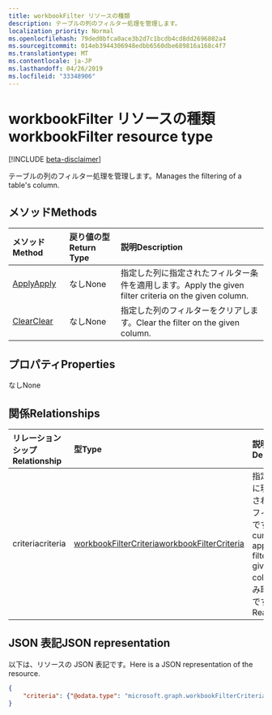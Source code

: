 ```yaml
---
title: workbookFilter リソースの種類
description: テーブルの列のフィルター処理を管理します。
localization_priority: Normal
ms.openlocfilehash: 79ded0bfca0ace3b2d7c1bcdb4cd8dd2696802a4
ms.sourcegitcommit: 014eb3944306948edbb6560dbe689816a168c4f7
ms.translationtype: MT
ms.contentlocale: ja-JP
ms.lasthandoff: 04/26/2019
ms.locfileid: "33348906"
---
```

# <a name="workbookfilter-resource-type"></a><span data-ttu-id="dabe7-103">workbookFilter リソースの種類</span><span class="sxs-lookup"><span data-stu-id="dabe7-103">workbookFilter resource type</span></span>

[!INCLUDE [beta-disclaimer](../../includes/beta-disclaimer.md)]

<span data-ttu-id="dabe7-104">テーブルの列のフィルター処理を管理します。</span><span class="sxs-lookup"><span data-stu-id="dabe7-104">Manages the filtering of a table's column.</span></span>


## <a name="methods"></a><span data-ttu-id="dabe7-105">メソッド</span><span class="sxs-lookup"><span data-stu-id="dabe7-105">Methods</span></span>

| <span data-ttu-id="dabe7-106">メソッド</span><span class="sxs-lookup"><span data-stu-id="dabe7-106">Method</span></span>           | <span data-ttu-id="dabe7-107">戻り値の型</span><span class="sxs-lookup"><span data-stu-id="dabe7-107">Return Type</span></span>    |<span data-ttu-id="dabe7-108">説明</span><span class="sxs-lookup"><span data-stu-id="dabe7-108">Description</span></span>|
|:---------------|:--------|:----------|
|[<span data-ttu-id="dabe7-109">Apply</span><span class="sxs-lookup"><span data-stu-id="dabe7-109">Apply</span></span>](../api/filter-apply.md)|<span data-ttu-id="dabe7-110">なし</span><span class="sxs-lookup"><span data-stu-id="dabe7-110">None</span></span>|<span data-ttu-id="dabe7-111">指定した列に指定されたフィルター条件を適用します。</span><span class="sxs-lookup"><span data-stu-id="dabe7-111">Apply the given filter criteria on the given column.</span></span>|
|[<span data-ttu-id="dabe7-112">Clear</span><span class="sxs-lookup"><span data-stu-id="dabe7-112">Clear</span></span>](../api/filter-clear.md)|<span data-ttu-id="dabe7-113">なし</span><span class="sxs-lookup"><span data-stu-id="dabe7-113">None</span></span>|<span data-ttu-id="dabe7-114">指定した列のフィルターをクリアします。</span><span class="sxs-lookup"><span data-stu-id="dabe7-114">Clear the filter on the given column.</span></span>|

## <a name="properties"></a><span data-ttu-id="dabe7-115">プロパティ</span><span class="sxs-lookup"><span data-stu-id="dabe7-115">Properties</span></span>
<span data-ttu-id="dabe7-116">なし</span><span class="sxs-lookup"><span data-stu-id="dabe7-116">None</span></span>

## <a name="relationships"></a><span data-ttu-id="dabe7-117">関係</span><span class="sxs-lookup"><span data-stu-id="dabe7-117">Relationships</span></span>
| <span data-ttu-id="dabe7-118">リレーションシップ</span><span class="sxs-lookup"><span data-stu-id="dabe7-118">Relationship</span></span> | <span data-ttu-id="dabe7-119">型</span><span class="sxs-lookup"><span data-stu-id="dabe7-119">Type</span></span>   |<span data-ttu-id="dabe7-120">説明</span><span class="sxs-lookup"><span data-stu-id="dabe7-120">Description</span></span>|
|:---------------|:--------|:----------|
|<span data-ttu-id="dabe7-121">criteria</span><span class="sxs-lookup"><span data-stu-id="dabe7-121">criteria</span></span>|[<span data-ttu-id="dabe7-122">workbookFilterCriteria</span><span class="sxs-lookup"><span data-stu-id="dabe7-122">workbookFilterCriteria</span></span>](workbookfiltercriteria.md)|<span data-ttu-id="dabe7-123">指定した列に現在適用されているフィルターです。</span><span class="sxs-lookup"><span data-stu-id="dabe7-123">The currently applied filter on the given column.</span></span> <span data-ttu-id="dabe7-124">読み取り専用です。</span><span class="sxs-lookup"><span data-stu-id="dabe7-124">Read-only.</span></span>|


## <a name="json-representation"></a><span data-ttu-id="dabe7-125">JSON 表記</span><span class="sxs-lookup"><span data-stu-id="dabe7-125">JSON representation</span></span>

<span data-ttu-id="dabe7-126">以下は、リソースの JSON 表記です。</span><span class="sxs-lookup"><span data-stu-id="dabe7-126">Here is a JSON representation of the resource.</span></span>

<!-- {
  "blockType": "resource",
  "optionalProperties": [
     "legacyId"
  ],
  "keyProperty": "id",
  "baseType":"microsoft.graph.entity",
  "@odata.type": "microsoft.graph.workbookFilter"
}-->

```json
{
    "criteria": {"@odata.type": "microsoft.graph.workbookFilterCriteria"}
}

```
<!-- uuid: 8fcb5dbc-d5aa-4681-8e31-b001d5168d79
2015-10-25 14:57:30 UTC -->
<!--
{
  "type": "#page.annotation",
  "description": "Filter resource",
  "keywords": "",
  "section": "documentation",
  "tocPath": "",
  "suppressions": []
}
-->

